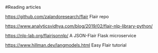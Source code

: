 #Reading articles

https://github.com/zalandoresearch/flair Flair repo

https://www.analyticsvidhya.com/blog/2019/02/flair-nlp-library-python/

https://nlp-lab.org/flairjsonnlp/ A JSON-Flair Flask microservice

https://www.hillman.dev/langmodels.html Easy Flair tutorial 





